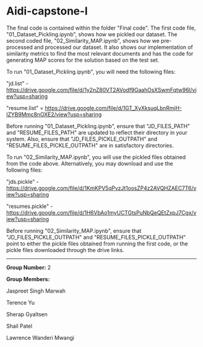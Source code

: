 # Aidi-capstone-I

The final code is contained within the folder "Final code". The first code file, "01_Dataset_Pickling.ipynb", shows how we pickled our dataset. The second coded file, "02_Similarity_MAP.ipynb", shows how we pre-processed and processed our dataset. It also shows our implementation of similarity metrics to find the most relevant documents and has the code for generating MAP scores for the solution based on the test set.

To run "01_Dataset_Pickling.ipynb", you will need the following files:

"jd.list" - https://drive.google.com/file/d/1y2nZ80VT2AVodf9GaahOsXSwmFqtw96l/view?usp=sharing

"resume.list" = https://drive.google.com/file/d/1GT_XyXksuqLbnRmjH-IZYB9Mmc8nOXE2/view?usp=sharing

Before running "01_Dataset_Pickling.ipynb", ensure that "JD_FILES_PATH" and "RESUME_FILES_PATH" are updated to reflect their directory in your system. Also, ensure that "JD_FILES_PICKLE_OUTPATH" and "RESUME_FILES_PICKLE_OUTPATH" are in satisfactory directories.

To run "02_Similarity_MAP.ipynb", you will use the pickled files obtained from the code above. Alternatively, you may download and use the following files:

"jds.pickle" - https://drive.google.com/file/d/1KmKPV5qPvzJt1oosZP4z2AVQHZAEC7T6/view?usp=sharing

"resumes.pickle" - https://drive.google.com/file/d/1H6VbAo1myUCTGtsPuNbQeQEtZxpJ7Cgx/view?usp=sharing

Before running "02_Similarity_MAP.ipynb", ensure that "JD_FILES_PICKLE_OUTPATH" and "RESUME_FILES_PICKLE_OUTPATH" point to either the pickle files obtained from running the first code, or the pickle files downloaded through the drive links.

---
**Group Number:** 2

**Group Members:**

Jaspreet Singh Marwah

Terence Yu

Sherap Gyaltsen

Shail Patel

Lawrence Wanderi Mwangi
